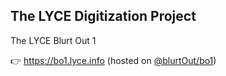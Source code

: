 The LYCE Digitization Project
---

The LYCE Blurt Out 1

👉 https://bo1.lyce.info (hosted on [@blurtOut/bo1](https://github.com/blurtOut/bo1))
